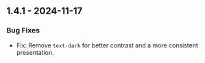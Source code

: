 ## 1.4.1 - 2024-11-17

### Bug Fixes

* Fix: Remove `text-dark` for better contrast and a more consistent presentation.
